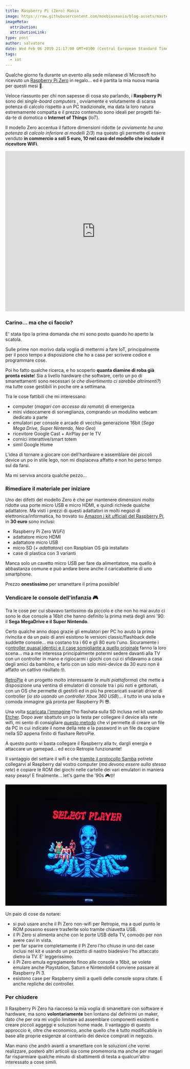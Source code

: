 ```yaml
---
title: Raspberry Pi (Zero) Mania
image: https://raw.githubusercontent.com/moebiusmania/blog-assets/master/images/2019/IMG_20190122_215800.jpg
imageMeta:
  attribution:
  attributionLink:
type: post
author: salvatore
date: Wed Feb 06 2019 21:17:00 GMT+0100 (Central European Standard Time)
tags:
  - iot
---
```


Qualche giorno fa durante un evento alla sede milanese di Microsoft ho ricevuto un [Raspberry Pi Zero](https://www.raspberrypi.org/products/raspberry-pi-zero/) in regalo... ed è partita la mia nuova mania per questi mesi 🤣.

Veloce riassunto per chi non sapesse di cosa sto parlando, i **Raspberry Pi** sono dei *single-board computers* , ovviamente e volutamente di scarsa potenza di calcolo rispetto a un PC tradizionale, ma data la loro natura estremamente compatta e il prezzo contenuto sono ideali per progetti fai-da-te di domotica o **Internet of Things** (*IoT*).

Il modello Zero accentua il fattore dimensioni ridotte (*e ovviamente ha una potenza di calcolo inferiore ai modelli 2/3*) ma questo gli permette di essere venduto **in commercio a soli 5 euro, 10 nel caso del modello che include il ricevitore WiFi**.

<iframe width="560" height="500" src="https://www.youtube.com/embed/jFoA4u4x2uk" frameborder="0" allow="accelerometer; autoplay; encrypted-media; gyroscope; picture-in-picture" allowfullscreen></iframe>

### Carino... ma che ci faccio?
E' stata tipo la prima domanda che mi sono posto quando ho aperto la scatola.

Sulle prime non morivo dalla voglia di mettermi a fare IoT, principalmente per il poco tempo a disposizione che ho a casa per scrivere codice e programmare cose.

Poi ho fatto qualche ricerca, e ho scoperto **quanta diamine di roba già pronta esiste**! Sia a livello hardware che software, certo un po di smanettamenti sono necessari (*e che divertimento ci sarebbe altrimenti?*) ma tutte cose gestibili in poche ore a settimana.

Tra le cose fattibili che mi interessano:

* computer (*magari con accesso da remoto*) di emergenza
* mini videocamere di sorveglianza, comprando un modulino webcam dedicato a parte
* emulatori per console e arcade di vecchia generazione 16bit (*Sega Mega Drive, Super Nintendo, Neo Geo*)
* ricevitore Google Cast + AirPlay per le TV
* cornici interattive/smart totem
* simil Google Home

L'idea di tornare a giocare con dell'hardware e assemblare dei piccoli device un po in stile lego, non mi dispiaceva affatto e non ho perso tempo sul da farsi.

Ma mi serviva ancora qualche pezzo...
 
### Rimediare il materiale per iniziare
Uno dei difetti del modello Zero è che per mantenere dimensioni molto ridotte usa porte micro USB e micro HDMI, e quindi richiede qualche adattatore. Ma visti i prezzi di questi adattatori in molti negozi di elettronica/informatica, ho trovato su [Amazon i kit ufficiali del Raspberry Pi](https://www.amazon.it/gp/product/B07D5G3459/ref=ppx_yo_dt_b_asin_title_o00__o00_s00?ie=UTF8&psc=1), in **30 euro** sono inclusi:

* Raspberry Pi Zero W(*iFi*)
* adattatore micro HDMI
* adattatore micro USB
* micro SD (*+ adattatore*) con Raspbian OS già installato
* case di plastica con 3 varianti

Manca solo un cavetto micro USB per fare da alimentatore, ma quello è abbastanza comune e può andare bene anche il caricabatterie di uno smartphone.

Prezzo **onestissimo** per smanettare il prima possibile!

### Vendicare le console dell'infanzia 🎮
Tra le cose per cui sbavavo tantissimo da piccolo e che non ho mai avuto ci sono le due console a 16bit che hanno definito la prima metà degli anni '90: il **Sega MegaDrive e il Super Nintendo**.

Certo qualche anno dopo grazie gli emulatori per PC ho avuto la prima rivincita e da un paio di anni esistono le versioni classic/flashback delle suddette console... ma costano tra i 60 e gli 80 euro l'uno. Sicuramente i c[ontroller quasai identici e il case somigliante a quello originale](https://www.polygon.com/2017/10/13/16051258/sega-genesis-flashback-hd-review) fanno la loro scena... ma a me interessa principalmente potermi sedere davanti alla TV con un controller in mano e rigiocarmi i giochi con cui ci sfidavamo a casa degli amici da bambino, e farlo con un solo mini-device da 30 euro non è affatto un cattivo risultato 🤓.

[RetroPie](https://retropie.org.uk/) è un progetto molto interessante (*e multi piattaforma*) che mette a disposizione una ventina di emulatori di console tra i più noti e gettonati, con un OS che permette di gestirli ed in più ha precaricati svariati driver di controller (*io sto usando un controller Xbox 360 USB*)... il tutto in una sola e comoda immagine già pronta per Raspberry Pi 😎.

Una volta [scaricata l'immagine](https://retropie.org.uk/download/) l'ho flashata sulla SD inclusa nel kit usando [Etcher](https://www.balena.io/etcher/). Dopo aver sbattuto un po la testa per collegare il device alla rete wifi, mi sento di consigliare [questo metodo](https://github.com/RetroPie/RetroPie-Setup/wiki/Wifi#connecting-to-wifi-without-a-keyboard-raspbian-stretch) che vi permette di creare un file da PC in cui indicate il nome della rete e la password in un file da copiare nella SD appena finito di flashare RetroPie.

A questo punto vi basta collegare il Raspberry alla tv, dargli energia e attaccare un gamepad... ed ecco Retropie funzionante!

Il vantaggio del settare il wifi è che [tramite il protocollo Samba](https://github.com/retropie/retropie-setup/wiki/Transferring-Roms#samba-shares) potrete collegarvi al Raspberry dal vostro computer (*ma devono essere sulla stessa rete*) e copiare le ROM dei giochi nelle cartelle dei vari emulatori in maniera easy peasy! E finalmente... let's game the '90s 🎮🤓!

![Golden Axe](https://github.com/moebiusmania/blog-assets/blob/master/images/2019/goldenaxe.jpg?raw=true)

Un paio di cose da notare:
* si può usare anche il Pi Zero non-wifi per Retropie, ma a quel punto le ROM possono essere trasferite solo tramite chiavetta USB.
* il Pi Zero si alimenta anche con le porte USB della TV, comodo per non avere cavi in vista.
* per far sparire completamente il Pi Zero l'ho chiuso in uno dei case inclusi nel kit e usando un pezzetto di nastro biadesivo l'ho attaccato dietro la TV. E' leggerissimo.
* il Pi Zero emula egregiamente finoo alle console a 16bit, se volete emulare anche Playstation, Saturn e Nintendo64 conviene passare al Raspberry Pi 3.
* esistono case per Raspberry simili a quelli delle console sopra citate. E anche repliche dei controller.

### Per chiudere
Il Raspberry Pi Zero ha riacceso la mia voglia di smanettare con software e hardware, ma sono **volontariamente** ben lontano dal definirmi un maker, dato che per ora mi voglio limitare ad assemblare componenti esistenti e creare piccoli aggeggi e soluzioni home made. Il vantaggio di questo approccio è, oltre che economico, anche quello che è tutto modificabile in base alle proprie esigenze al contrario dei device comprati in negozio.

Man mano che andrò avanti a smanettare con le soluzioni che vorrei realizzare, posterò altri articoli sia come promemoria ma anche per magari far risparmiare qualche minuto di sbattimenti di testa a qualcun'altro interessato a cose simili. 